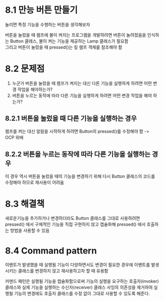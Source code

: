 # 8.1 만능 버튼 만들기

눌리면 특정 기능을 수행하는 버튼을 생각해보자

버튼을 눌렀을 때 램프에 불이 켜지는 프로그램을 개발하려면 버튼이 눌려졌음을 인식하는 Button 클래스, 불이 켜는 기능을 제공하는 Lamp 클래스가 필요함  
그리고 버튼이 눌렸을 때 pressed()는 킬 램프 객체를 참조해야 함

# 8.2 문제점

1. 누군가 버튼을 눌렀을 때 램프가 켜지는 대신 다른 기능을 실행하게 하려면 어떤 변경 작업을 해야하는가?
2. 버튼을 누르는 동작에 따라 다른 기능을 실행하게 하려면 어떤 변경 작업을 해야 하는가?

## 8.2.1 버튼을 눌렀을 때 다른 기능을 실행하는 경우

램프를 켜는 대신 알람을 시작하게 하려면 Button의 pressed()를 수정해야 함 -> OCP 위배

## 8.2.2 버튼을 누르는 동작에 따라 다른 기능을 실행하는 경우

이 경우 역시 버튼을 눌렀을 때의 기능을 변경하기 위해 다시 Button 클래스의 코드를 수정해야 하므로 재사용이 어려움

# 8.3 해결책

새로운기능을 추가하거나 변경하더라도 Button 클래스를 그대로 사용하려면 pressed() 에서 구체적인 기능을 직접 구현하지 않고 캡슐화해 pressed() 에서 호출하는 방법을 사용할 수 있음

# 8.4 Command pattern

이벤트가 발생했을 때 실행될 기능이 다양하면서도 변경이 필요한 경우에 이벤트를 발생시키는 클래스를 변경하지 않고 재사용하고자 할 때 유용함

커맨드 패턴은 실행될 기능을 캡슐화함으로써 기능의 실행을 요구하는 호출자(invoker) 클래스와 실제 기능을 실행하는 수신자(receiver) 클래스 사잉의 의존성을 제거하여 실행될 기능의 변경에도 호출자 클래스를 수정 없이 그대로 사용할 수 있도록 해준다.
